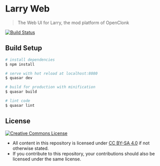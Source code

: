 # Larry Web

> The Web UI for Larry, the mod platform of OpenClonk

[![Build
Status](https://travis-ci.org/asmaps/larry-quasar-ui.svg?branch=master)](https://travis-ci.org/asmaps/larry-quasar-ui)

## Build Setup

``` bash
# install dependencies
$ npm install

# serve with hot reload at localhost:8080
$ quasar dev

# build for production with minification
$ quasar build

# lint code
$ quasar lint
```


## License

<a rel="license" href="http://creativecommons.org/licenses/by-sa/4.0/"><img alt="Creative Commons License" style="border-width:0" src="http://i.creativecommons.org/l/by-sa/4.0/88x31.png" /></a>
* All content in this repository is licensed under [CC BY-SA 4.0](http://creativecommons.org/licenses/by-sa/4.0/) if not otherwise stated.
* If you contribute to this repository, your contributions should also be licensed under the same license.
